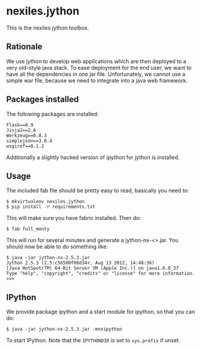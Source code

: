 nexiles.jython
==============

This is the nexiles jython toolbox.

Rationale
---------

We use jython to develop web applications which are then deployed
to a very old-style java stack.  To ease deployment for the end user,
we want to have all the dependencies in one jar file.  Unfortunately,
we cannot use a simple war file, because we need to integrate into
a java web framework.

Packages installed
------------------

The following packages are installed:

    Flask==0.9
    Jinja2==2.6
    Werkzeug==0.8.3
    simplejson==3.0.4
    wsgiref==0.1.2

Additionally a slightly hacked version of ipython for jython is installed.

Usage
-----

The included fab file should be pretty easy to read, basically you need to:

    $ mkvirtualenv nexiles.jython
    $ pip install -r requirements.txt

This will make sure you have fabric installed.  Then do:

    $ fab full_monty

This will run for several minutes and generate a jython-nx-<<version>>.jar.  You
should now be able to do something like:

    $ java -jar jython-nx-2.5.3.jar
    Jython 2.5.3 (2.5:c56500f08d34+, Aug 13 2012, 14:48:36)
    [Java HotSpot(TM) 64-Bit Server VM (Apple Inc.)] on java1.6.0_37
    Type "help", "copyright", "credits" or "license" for more information.
    >>>

IPython
-------

We provide package ipython and a start module for ipython, so that you can
do:

    $ java -jar jython-nx-2.5.3.jar -mnxipython

To start IPython.  Note that the `IPYTHONDIR` is set to `sys.prefix` if unset.
